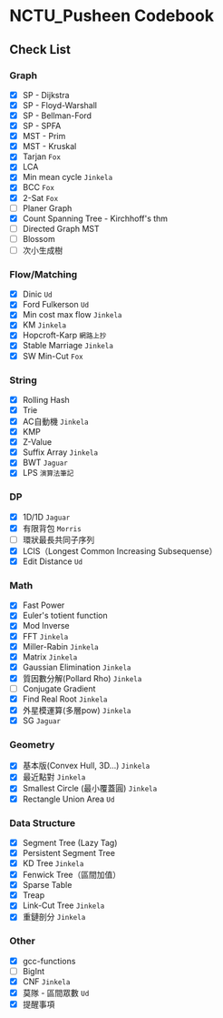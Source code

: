 # NCTU_Pusheen Codebook
## Check List
### Graph
- [x] SP - Dijkstra
- [x] SP - Floyd-Warshall
- [x] SP - Bellman-Ford
- [x] SP - SPFA
- [x] MST - Prim
- [x] MST - Kruskal
- [x] Tarjan `Fox`
- [x] LCA
- [x] Min mean cycle `Jinkela`
- [x] BCC `Fox`
- [x] 2-Sat `Fox`
- [ ] Planer Graph
- [x] Count Spanning Tree - Kirchhoff's thm
- [ ] Directed Graph MST
- [ ] Blossom
- [ ] 次小生成樹
### Flow/Matching
- [x] Dinic `Ud`
- [x] Ford Fulkerson `Ud`
- [x] Min cost max flow `Jinkela`
- [x] KM `Jinkela`
- [x] Hopcroft-Karp `網路上抄`
- [x] Stable Marriage `Jinkela`
- [x] SW Min-Cut `Fox`
### String
- [x] Rolling Hash
- [x] Trie
- [x] AC自動機 `Jinkela`
- [x] KMP
- [x] Z-Value
- [x] Suffix Array `Jinkela`
- [x] BWT `Jaguar`
- [x] LPS `演算法筆記`
### DP
- [x] 1D/1D `Jaguar`
- [x] 有限背包 `Morris`
- [ ] 環狀最長共同子序列
- [x] LCIS（Longest Common Increasing Subsequense）
- [x] Edit Distance `Ud`
### Math
- [x] Fast Power
- [x] Euler's totient function
- [x] Mod Inverse
- [x] FFT `Jinkela`
- [x] Miller-Rabin `Jinkela`
- [x] Matrix `Jinkela`
- [x] Gaussian Elimination `Jinkela`
- [x] 質因數分解(Pollard Rho) `Jinkela`
- [ ] Conjugate Gradient
- [x] Find Real Root `Jinkela`
- [x] 外星模運算(多層pow) `Jinkela`
- [x] SG `Jaguar`
### Geometry
- [x] 基本版(Convex Hull, 3D...) `Jinkela`
- [x] 最近點對 `Jinkela`
- [x] Smallest Circle (最小覆蓋圓)  `Jinkela`
- [x] Rectangle Union Area `Ud`
### Data Structure
- [x] Segment Tree (Lazy Tag)
- [x] Persistent Segment Tree
- [x] KD Tree `Jinkela`
- [x] Fenwick Tree（區間加值）
- [x] Sparse Table
- [x] Treap
- [x] Link-Cut Tree `Jinkela`
- [x] 重鏈剖分 `Jinkela`
### Other
- [x] gcc-functions
- [ ] BigInt
- [x] CNF `Jinkela`
- [x] 莫隊 - 區間眾數 `Ud`
- [x] 提醒事項

